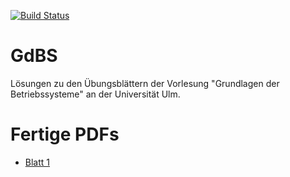 [![Build Status](https://travis-ci.org/aul12/GdBS.svg?branch=master)](https://travis-ci.org/aul12/GdBS)
# GdBS
Lösungen zu den Übungsblättern der Vorlesung "Grundlagen der Betriebssysteme" an der Universität Ulm.

# Fertige PDFs
 * [Blatt 1](https://aul12.github.io/GdBS/Blatt01.pdf)
